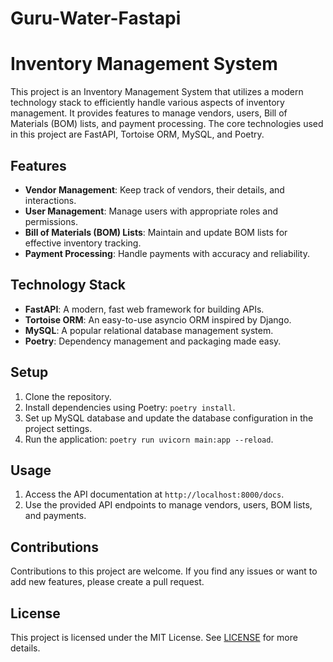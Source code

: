 # Guru-Water-Fastapi
# Inventory Management System

This project is an Inventory Management System that utilizes a modern technology stack to efficiently handle various aspects of inventory management. It provides features to manage vendors, users, Bill of Materials (BOM) lists, and payment processing. The core technologies used in this project are FastAPI, Tortoise ORM, MySQL, and Poetry.

## Features

- **Vendor Management**: Keep track of vendors, their details, and interactions.
- **User Management**: Manage users with appropriate roles and permissions.
- **Bill of Materials (BOM) Lists**: Maintain and update BOM lists for effective inventory tracking.
- **Payment Processing**: Handle payments with accuracy and reliability.

## Technology Stack

- **FastAPI**: A modern, fast web framework for building APIs.
- **Tortoise ORM**: An easy-to-use asyncio ORM inspired by Django.
- **MySQL**: A popular relational database management system.
- **Poetry**: Dependency management and packaging made easy.

## Setup

1. Clone the repository.
2. Install dependencies using Poetry: `poetry install`.
3. Set up MySQL database and update the database configuration in the project settings.
4. Run the application: `poetry run uvicorn main:app --reload`.

## Usage

1. Access the API documentation at `http://localhost:8000/docs`.
2. Use the provided API endpoints to manage vendors, users, BOM lists, and payments.

## Contributions

Contributions to this project are welcome. If you find any issues or want to add new features, please create a pull request.

## License

This project is licensed under the MIT License. See [LICENSE](LICENSE) for more details.
